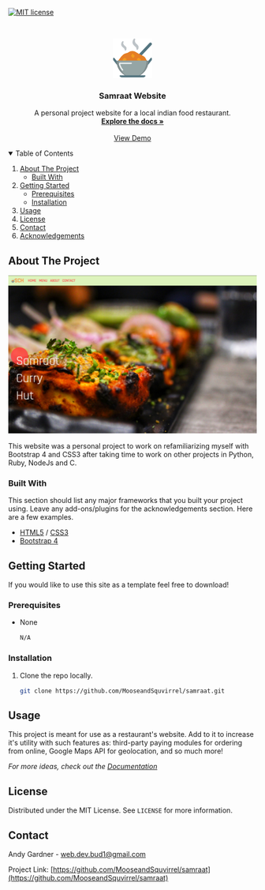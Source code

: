 <!--
*** Thanks for checking out the Best-README-Template. If you have a suggestion
*** that would make this better, please fork the repo and create a pull request
*** or simply open an issue with the tag "enhancement".
*** Thanks again! Now go create something AMAZING! :D
-->


<!-- PROJECT SHIELDS -->
<!--
*** I'm using markdown "reference style" links for readability.
*** Reference links are enclosed in brackets [ ] instead of parentheses ( ).
*** See the bottom of this document for the declaration of the reference variables
*** for contributors-url, forks-url, etc. This is an optional, concise syntax you may use.
*** https://www.markdownguide.org/basic-syntax/#reference-style-links
-->

[![MIT license](https://img.shields.io/badge/License-MIT-blue.svg)](https://lbesson.mit-license.org/)


<!-- PROJECT LOGO -->
<br />
<p align="center">
  <a href="https://github.com/MooseandSquvirrel/samraat/tree/master/README.md">
    <img src="imgs/curry.svg" alt="Logo" width="80" height="80">
  </a>

  <h3 align="center">Samraat Website</h3>

  <p align="center">
    A personal project website for a local indian food restaurant.
    <br />
    <a href="https://github.com/MooseandSquvirrel/samraat"><strong>Explore the docs »</strong></a>
    <br />
    <br />
    <a href="https://samraat-portfolio.herokuapp.com/">View Demo</a>
  </p>
</p>



<!-- TABLE OF CONTENTS -->
<details open="open">
  <summary>Table of Contents</summary>
  <ol>
    <li>
      <a href="#about-the-project">About The Project</a>
      <ul>
        <li><a href="#built-with">Built With</a></li>
      </ul>
    </li>
    <li>
      <a href="#getting-started">Getting Started</a>
      <ul>
        <li><a href="#prerequisites">Prerequisites</a></li>
        <li><a href="#installation">Installation</a></li>
      </ul>
    </li>
    <li><a href="#usage">Usage</a></li>
    <li><a href="#license">License</a></li>
    <li><a href="#contact">Contact</a></li>
    <li><a href="#acknowledgements">Acknowledgements</a></li>
  </ol>
</details>



<!-- ABOUT THE PROJECT -->
## About The Project

![Samraat Home Page](imgs/samraatLanding.png)

This website was a personal project to work on refamiliarizing myself with Bootstrap 4 and CSS3 after taking 
time to work on other projects in Python, Ruby, NodeJs and C. 

### Built With

This section should list any major frameworks that you built your project using. Leave any add-ons/plugins for the acknowledgements section. Here are a few examples.
* [HTML5](https://html.com/html5/) / [CSS3](https://developer.mozilla.org/en-US/docs/Web/CSS)
* [Bootstrap 4](https://getbootstrap.com/docs/4.4/getting-started/introduction/)



<!-- GETTING STARTED -->
## Getting Started

If you would like to use this site as a template feel free to download!

### Prerequisites

* None
  ```sh
  N/A
  ```

### Installation

1. Clone the repo locally.
   ```sh
   git clone https://github.com/MooseandSquvirrel/samraat.git
   ```


<!-- USAGE EXAMPLES -->
## Usage

This project is meant for use as a restaurant's website. Add to it to increase it's utility with such features as: third-party paying modules for ordering from online, Google Maps API for geolocation, and so much more!

_For more ideas, check out the [Documentation](https://github.com/MooseandSquvirrel/samraat)_



<!-- LICENSE -->
## License

Distributed under the MIT License. See `LICENSE` for more information.



<!-- CONTACT -->
## Contact

Andy Gardner - web.dev.bud1@gmail.com

Project Link: [https://github.com/MooseandSquvirrel/samraat](https://github.com/MooseandSquvirrel/samraat)




<!-- MARKDOWN LINKS & IMAGES -->
<!-- https://www.markdownguide.org/basic-syntax/#reference-style-links -->
